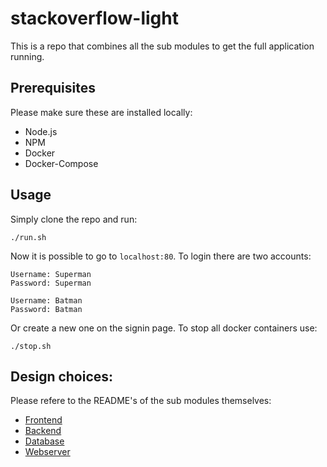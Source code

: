 # stackoverflow-light
This is a repo that combines all the sub modules to get the full application running.

## Prerequisites

Please make sure these are installed locally:
* Node.js
* NPM
* Docker
* Docker-Compose

## Usage
Simply clone the repo and run:
```
./run.sh
```
Now it is possible to go to `localhost:80`. To login there are two accounts: 
```
Username: Superman
Password: Superman

Username: Batman
Password: Batman
```
Or create a new one on the signin page.
To stop all docker containers use:
```
./stop.sh
```

## Design choices: 
Please refere to the README's of the sub modules themselves:
* [Frontend](https://github.com/Lamasaurus/stackoverflow-light-front-end)
* [Backend](https://github.com/Lamasaurus/stackoverflow-light-back-end)
* [Database](https://github.com/Lamasaurus/stackoverflow-light-database)
* [Webserver](https://github.com/Lamasaurus/stackoverflow-light-webserver)
